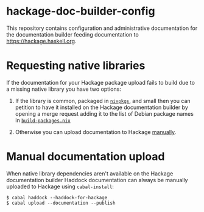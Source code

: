 # hackage-doc-builder-config

This repository contains configuration and administrative documentation for the
documentation builder feeding documentation to <https://hackage.haskell.org>.

# Requesting native libraries

If the documentation for your Hackage package upload fails to build due to a
missing native library you have two options:

 1. If the library is common, packaged in
    [`nixpkgs`](https://github.com/NixOS/nixpkgs/),
    and small then you can petition to have it installed on the Hackage
    documentation builder by opening a merge request adding it to the list of
    Debian package names in [`build-packages.nix`](build-packages.nix)

 2. Otherwise you can upload documentation to Hackage [manually](#manual-upload).


# Manual documentation upload

When native library dependencies aren't available on the Hackage documentation
builder Haddock documentation can always be manually uploaded to Hackage using
`cabal-install`:

```
$ cabal haddock --haddock-for-hackage
$ cabal upload --documentation --publish
```
